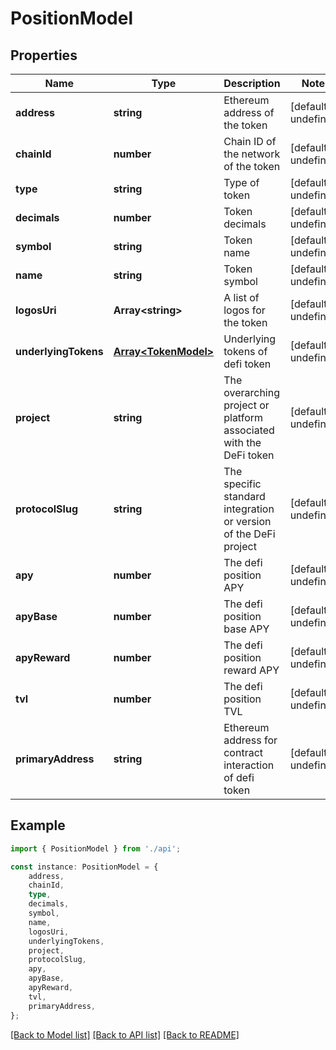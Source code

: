 # PositionModel


## Properties

Name | Type | Description | Notes
------------ | ------------- | ------------- | -------------
**address** | **string** | Ethereum address of the token | [default to undefined]
**chainId** | **number** | Chain ID of the network of the token | [default to undefined]
**type** | **string** | Type of token | [default to undefined]
**decimals** | **number** | Token decimals | [default to undefined]
**symbol** | **string** | Token name | [default to undefined]
**name** | **string** | Token symbol | [default to undefined]
**logosUri** | **Array&lt;string&gt;** | A list of logos for the token | [default to undefined]
**underlyingTokens** | [**Array&lt;TokenModel&gt;**](TokenModel.md) | Underlying tokens of defi token | [default to undefined]
**project** | **string** | The overarching project or platform associated with the DeFi token | [default to undefined]
**protocolSlug** | **string** | The specific standard integration or version of the DeFi project | [default to undefined]
**apy** | **number** | The defi position APY | [default to undefined]
**apyBase** | **number** | The defi position base APY | [default to undefined]
**apyReward** | **number** | The defi position reward APY | [default to undefined]
**tvl** | **number** | The defi position TVL | [default to undefined]
**primaryAddress** | **string** | Ethereum address for contract interaction of defi token | [default to undefined]

## Example

```typescript
import { PositionModel } from './api';

const instance: PositionModel = {
    address,
    chainId,
    type,
    decimals,
    symbol,
    name,
    logosUri,
    underlyingTokens,
    project,
    protocolSlug,
    apy,
    apyBase,
    apyReward,
    tvl,
    primaryAddress,
};
```

[[Back to Model list]](../README.md#documentation-for-models) [[Back to API list]](../README.md#documentation-for-api-endpoints) [[Back to README]](../README.md)
